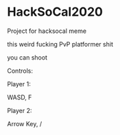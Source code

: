 # HackSoCal2020
Project for hacksocal meme

this weird fucking PvP platformer shit

you can shoot 

Controls:

Player 1:
  
  WASD, F

Player 2:
  
  Arrow Key, /
